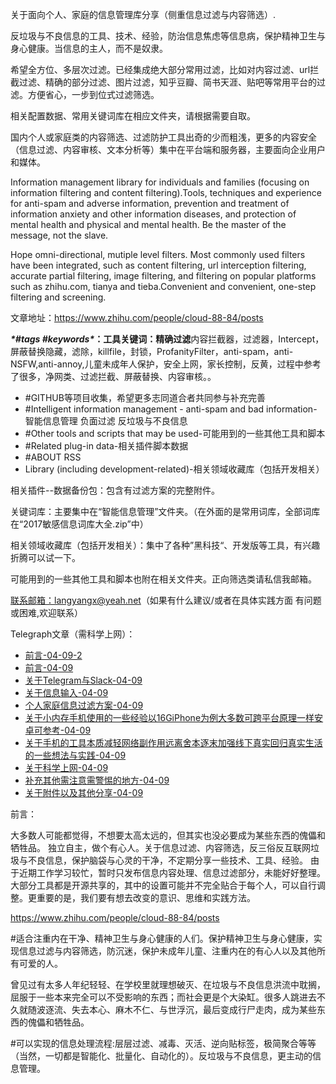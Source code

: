 关于面向个人、家庭的信息管理库分享（侧重信息过滤与内容筛选）.

反垃圾与不良信息的工具、技术、经验，防治信息焦虑等信息病，保护精神卫生与身心健康。当信息的主人，而不是奴隶。

希望全方位、多层次过滤。已经集成绝大部分常用过滤，比如对内容过滤、url拦截过滤、精确的部分过滤、图片过滤，知乎豆瓣、简书天涯、贴吧等常用平台的过滤。方便省心，一步到位式过滤筛选。

相关配置数据、常用关键词库在相应文件夹，请根据需要自取。

国内个人或家庭类的内容筛选、过滤防护工具出奇的少而粗浅，更多的内容安全（信息过滤、内容审核、文本分析等）集中在平台端和服务器，主要面向企业用户和媒体。

Information management library for individuals and families (focusing on information filtering and content filtering).Tools, techniques and experience for anti-spam and adverse information, prevention and treatment of information anxiety and other information diseases, and protection of mental health and physical and mental health. Be the master of the message, not the slave.

Hope omni-directional, mutiple level filters. Most commonly used filters have been integrated, such as content filtering, url interception filtering, accurate partial filtering, image filtering, and filtering on popular platforms such as zhihu.com, tianya and tieba.Convenient and convenient, one-step filtering and screening.

文章地址：https://www.zhihu.com/people/cloud-88-84/posts

***\*\#tags \#keywords\**：工具关键词：精确过滤**内容拦截器，过滤器，Intercept，屏蔽替换隐藏，滤除，killfile，封锁，ProfanityFilter，anti-spam，anti-NSFW,anti-annoy,儿童未成年人保护，安全上网，家长控制，反黄，过程中参考了很多，净网类、过滤拦截、屏蔽替换、内容审核。。


- #GITHUB等项目收集，希望更多志同道合者共同参与补充完善
- #Intelligent information management - anti-spam and bad information-智能信息管理 负面过滤 反垃圾与不良信息
- #Other tools and scripts that may be used-可能用到的一些其他工具和脚本
- #Related plug-in data-相关插件脚本数据
- #ABOUT RSS
- Library (including development-related)-相关领域收藏库（包括开发相关）

相关插件--数据备份包：包含有过滤方案的完整附件。

关键词库：主要集中在“智能信息管理”文件夹。（在外面的是常用词库，全部词库在“2017敏感信息词库大全.zip”中）

相关领域收藏库（包括开发相关）：集中了各种”黑科技“、开发版等工具，有兴趣折腾可以试一下。

可能用到的一些其他工具和脚本也附在相关文件夹。正向筛选类请私信我邮箱。

[联系邮箱：langyangx@yeah.net](mailto:langyangx@yeah.net)（如果有什么建议/或者在具体实践方面 有问题或困难,欢迎联系）

 Telegraph文章（需科学上网）：

- [前言-04-09-2](https://telegra.ph/前言-04-09-2)
- [前言-04-09](https://telegra.ph/前言-04-09)
- [关于Telegram与Slack-04-09](https://telegra.ph/关于Telegram与Slack-04-09)
- [关于信息输入-04-09](https://telegra.ph/关于信息输入-04-09)
- [个人家庭信息过滤方案-04-09](https://telegra.ph/个人家庭信息过滤方案-04-09)
- [关于小内存手机使用的一些经验以16GiPhone为例大多数可跨平台原理一样安卓可参考-04-09](https://telegra.ph/关于小内存手机使用的一些经验以16GiPhone为例大多可跨平台原理一样安卓可参考-04-09)
- [关于手机的工具本质减轻网络副作用远离舍本逐末加强线下真实回归真实生活的一些想法与实践-04-09](https://telegra.ph/关于手机的工具本质减轻网络副作用远离舍本末加强线下真实回归真实生活的一些想法与实践-04-09)
- [关于科学上网-04-09](https://telegra.ph/关于科学上网-04-09)
- [补充其他需注意需警惕的地方-04-09](https://telegra.ph/补充其他需注意需警惕的地方-04-09)
- [关于附件以及其他分享-04-09](https://telegra.ph/关于附件以及其他分享-04-09)


 前言：

 大多数人可能都觉得，不想要太高太远的，但其实也没必要成为某些东西的傀儡和牺牲品。  独立自主，做个有心人。关于信息过滤、内容筛选，反三俗反互联网垃圾与不良信息，保护脑袋与心灵的干净，不定期分享一些技术、工具、经验。
 由于近期工作学习较忙，暂时只发布信息内容处理、信息过滤部分，未能好好整理。大部分工具都是开源共享的，其中的设置可能并不完全贴合于每个人，可以自行调整。更重要的是，我们要有想去改变的意识、思维和实践方法。

https://www.zhihu.com/people/cloud-88-84/posts

#适合注重内在干净、精神卫生与身心健康的人们。保护精神卫生与身心健康，实现信息过滤与内容筛选，防沉迷，保护未成年儿童、注重内在的有心人以及其他所有可爱的人。

曾见过有太多人年纪轻轻、在学校里就理想破灭、在垃圾与不良信息洪流中耽搁，屈服于一些本来完全可以不受影响的东西；而社会更是个大染缸。很多人跳进去不久就随波逐流、失去本心、麻木不仁、与世浮沉，最后变成行尸走肉，成为某些东西的傀儡和牺牲品。

#可以实现的信息处理流程:层层过滤、减毒、灭活、逆向贴标签，极简聚合等等（当然，一切都是智能化、批量化、自动化的）。反垃圾与不良信息，更主动的信息管理。

